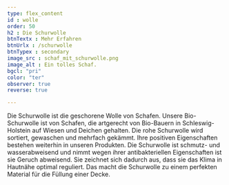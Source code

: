 ```yaml
---
type: flex_content
id : wolle
order: 50
h2 : Die Schurwolle
btnTextx : Mehr Erfahren
btnUrlx : /schurwolle
btnTypex : secondary
image_src : schaf_mit_schurwolle.png
image_alt : Ein tolles Schaf.
bgcl: "pri"
color: "ter"
observer: true
reverse: true

---
```

Die Schurwolle ist die geschorene Wolle von Schafen. Unsere Bio-Schurwolle ist von Schafen, die artgerecht von Bio-Bauern in Schleswig-Holstein auf Wiesen und Deichen gehalten. Die rohe Schurwolle wird sortiert, gewaschen und mehrfach gekämmt. Ihre positiven Eigenschaften bestehen weiterhin in unseren Produkten. Die Schurwolle ist schmutz- und wasserabweisend und nimmt wegen ihrer antibakteriellen Eigenschaften ist sie Geruch abweisend. Sie zeichnet sich dadurch aus, dass sie das Klima in Hautnähe optimal reguliert. Das macht die Schurwolle zu einem perfekten Material für die Füllung einer Decke.
